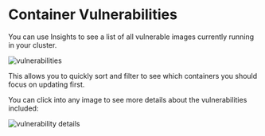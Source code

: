 # Container Vulnerabilities

You can use Insights to see a list of all vulnerable images currently running
in your cluster.

<img :src="$withBase('/img/vulnerabilities.png')" alt="vulnerabilities">

This allows you to quickly sort and filter to see which containers you should
focus on updating first.

You can click into any image to see more details about the vulnerabilities
included:

<img :src="$withBase('/img/vulnerability-details.png')" alt="vulnerability details">
